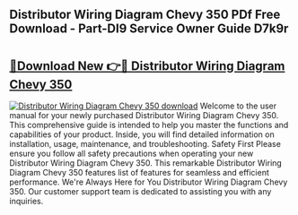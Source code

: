 ## Distributor Wiring Diagram Chevy 350 PDf Free Download - Part-DI9 Service Owner Guide D7k9r

# <h2><a href="http://dfpdvhr.blite.top/?on=Distributor+Wiring+Diagram+Chevy+350">🔗Download New 👉🔴 Distributor Wiring Diagram Chevy 350</a></h2>

[![Distributor Wiring Diagram Chevy 350 download](https://i.imgur.com/lujVjoI.png)](http://dfpdvhr.blite.top/?on=Distributor+Wiring+Diagram+Chevy+350)
Welcome to the user manual for your newly purchased Distributor Wiring Diagram Chevy 350. This comprehensive guide is intended to help you master the functions and capabilities of your product. Inside, you will find detailed information on installation, usage, maintenance, and troubleshooting. Safety First Please ensure you follow all safety precautions when operating your new Distributor Wiring Diagram Chevy 350. This remarkable Distributor Wiring Diagram Chevy 350 features list of features for seamless and efficient performance. We're Always Here for You Distributor Wiring Diagram Chevy 350. Our customer support team is dedicated to assisting you with any inquiries.
